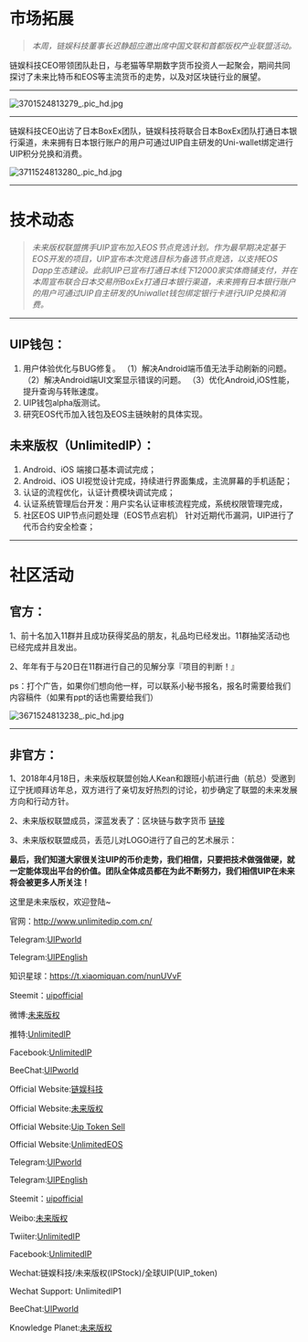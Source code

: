 # 市场拓展

>_本周，链娱科技董事长迟静超应邀出席中国文联和首都版权产业联盟活动。_

链娱科技CEO带领团队赴日，与老猫等早期数字货币投资人一起聚会，期间共同探讨了未来比特币和EOS等主流货币的走势，以及对区块链行业的展望。
 
---

![3701524813279_.pic_hd.jpg](https://steemitimages.com/DQmRewHeX784qg19hsW6SgfQRvcFhFaLuHV1PPaiRzmwrbi/3701524813279_.pic_hd.jpg)

---

链娱科技CEO出访了日本BoxEx团队，链娱科技将联合日本BoxEx团队打通日本银行渠道，未来拥有日本银行账户的用户可通过UIP自主研发的Uni-wallet绑定进行UIP积分兑换和消费。

![3711524813280_.pic_hd.jpg](https://steemitimages.com/DQmSozC93wYnnmtvGLGuisukqYy8XaCWjhA9f9cU9NPpVax/3711524813280_.pic_hd.jpg)

---

# 技术动态

>*未来版权联盟携手UIP宣布加入EOS节点竞选计划。作为最早期决定基于EOS开发的项目，UIP宣布本次竞选目标为备选节点竞选，以支持EOS Dapp生态建设。此前UIP已宣布打通日本线下12000家实体商铺支付，并在本周宣布联合日本交易所BoxEx打通日本银行渠道，未来拥有日本银行账户的用户可通过UIP自主研发的Uniwallet钱包绑定银行卡进行UIP兑换和消费。*

---

## UIP钱包：
1.	用户体验优化与BUG修复。
（1）解决Android端币值无法手动刷新的问题。
（2）解决Android端UI文案显示错误的问题。
（3）优化Android,iOS性能，提升查询与转账速度。
2.	UIP钱包alpha版测试。
3.	研究EOS代币加入钱包及EOS主链映射的具体实现。


## 未来版权（UnlimitedIP）：
1.	Android、iOS 端接口基本调试完成；
2.	Android、iOS UI视觉设计完成，持续进行界面集成，主流屏幕的手机适配；
3.	认证的流程优化，认证计费模块调试完成；
4.	认证系统管理后台开发：用户实名认证审核流程完成，系统权限管理完成，
5.	社区EOS UIP节点问题处理（EOS节点宕机）
针对近期代币漏洞，UIP进行了代币合约安全检查；

---

# 社区活动

## 官方：
1、前十名加入11群并且成功获得奖品的朋友，礼品均已经发出。11群抽奖活动也已经完成并且发出。

2、年年有于与20日在11群进行自己的见解分享『项目的判断！』

ps：打个广告，如果你们想向他一样，可以联系小秘书报名，报名时需要给我们内容稿件（如果有ppt的话也需要给我们）

 ![3671524813238_.pic_hd.jpg](https://steemitimages.com/DQmQUyGgQfexMQzFq6ruLGUMJxmixSx5PqEmte8zr4notdA/3671524813238_.pic_hd.jpg)

---

## 非官方：
1、2018年4月18日，未来版权联盟创始人Kean和跟班小航进行曲（航总）受邀到辽宁抚顺拜访年总，双方进行了亲切友好热烈的讨论，初步确定了联盟的未来发展方向和行动方针。

2、未来版权联盟成员，深蓝发表了：区块链与数字货币 [链接](http://www.jiyanan.com/?p=101)

3、未来版权联盟成员，丢范儿对LOGO进行了自己的艺术展示：

**最后，我们知道大家很关注UIP的币价走势，我们相信，只要把技术做强做硬，就一定能体现出平台的价值。团队全体成员都在为此不断努力，我们相信UIP在未来将会被更多人所关注！**


这里是未来版权，欢迎登陆~

官网：http://www.unlimitedip.com.cn/

Telegram:[UIPworld](https://t.me/UIPworld)

Telegram:[UIPEnglish](https://t.me/UIPEnglish)

知识星球：https://t.xiaomiquan.com/nunUVvF

Steemit：[uipofficial](https://steemit.com/@uipofficial)

微博:[未来版权](https://weibo.com/u/6302210817)

推特:[UnlimitedIP](https://twitter.com/UIP_Official)

Facebook:[UnlimitedIP](https://www.facebook.com/Unlimitedip-282278292298208/)

BeeChat:[UIPworld](https://i.beechat.io/UIPworld)

Official Website:[链娱科技](http://unlimitedip.com.cn)

Official Website:[未来版权](http://uip.store)

Official Website:[Uip Token Sell](http://unlimitedip.io)

Official Website:[UnlimitedEOS](http://unlimitedeos.com)

Telegram:[UIPworld](https://t.me/UIPworld)

Telegram:[UIPEnglish](https://t.me/UIPEnglish)

Steemit：[uipofficial](https://steemit.com/@uipofficial)

Weibo:[未来版权](https://weibo.com/u/6302210817)

Twiiter:[UnlimitedIP](https://twitter.com/UIP_Official)

Facebook:[UnlimitedIP](https://www.facebook.com/Unlimitedip-282278292298208/)

Wechat:链娱科技/未来版权(IPStock)/全球UIP(UIP_token)

Wechat Support: UnlimitedIP1

BeeChat:[UIPworld](https://i.beechat.io/UIPworld)

Knowledge Planet:[未来版权](https://t.xiaomiquan.com/nunUVvF)
